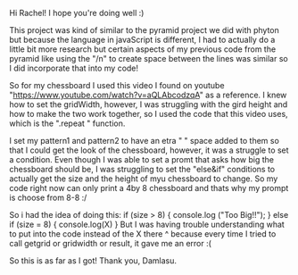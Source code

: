 
Hi Rachel!
I hope you're doing well :)

This project was kind of similar to the pyramid project we did with phyton but because the language in javaScript is different, I had to actually do a little bit more research but certain aspects of my previous code from the pyramid like using the "/n" to create space between the lines was similar so I did incorporate that into my code!

So for my chessboard I used this video I found on youtube "https://www.youtube.com/watch?v=aQLAbcodzqA" as a reference. I knew how to set the gridWidth, however, I was struggling with the gird height and how to make the two work together, so I used the code that this video uses, which is the ".repeat " function.

 I set my pattern1 and pattern2 to have an etra " " space added to them so that I could get the look of the chessboard, however, it was a struggle to set a condition. Even though I was able to set a promt that asks how big the chessboard should be, I was struggling to set the "else&if" conditions to actually get the size and the height of myu chessboard to change. So my code right now can only print a 4by 8 chessboard and thats why my prompt is choose from 8-8 :/ 

So i had the idea of doing this:
if (size > 8) {
    console.log ("Too Big!!");
} else if (size = 8) {
    console.log(X)
}
But I was having trouble understanding what to put into the code instead of the X there ^ because every time I tried to call getgrid or gridwidth or result, it gave me an error :( 

So this is as far as I got!
Thank you,
Damlasu.


